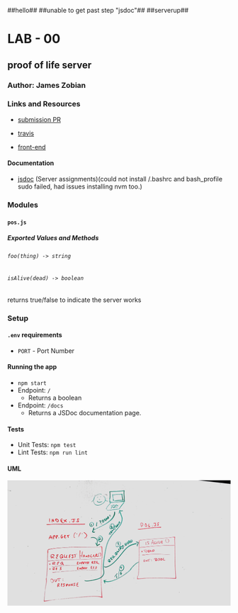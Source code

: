 ##hello##
##unable to get past step "jsdoc"##
##serverup##

# LAB - 00

## proof of life server

### Author: James Zobian

### Links and Resources
* [submission PR](https://github.com/Zscoob/401lab00)
* [travis](https://travis-ci.com/Zscoob/401lab00/builds/127737652)

* [front-end](https://jameszobian-lab-00.herokuapp.com/)

#### Documentation
* [jsdoc](https://jameszobian-lab-00.herokuapp.com/docs/) (Server assignments)(could not install /.bashrc and bash_profile sudo failed, had issues installing nvm too.)

### Modules
#### `pos.js`
##### Exported Values and Methods

###### `foo(thing) -> string`


###### `isAlive(dead) -> boolean`
returns true/false to indicate the server works

### Setup
#### `.env` requirements
* `PORT` - Port Number

#### Running the app
* `npm start`
* Endpoint: `/`
  * Returns a boolean
* Endpoint: `/docs`
  * Returns a JSDoc documentation page.
  
#### Tests
* Unit Tests: `npm test`
* Lint Tests: `npm run lint`


#### UML
![UML Diagram](whiteboard.jpg)
